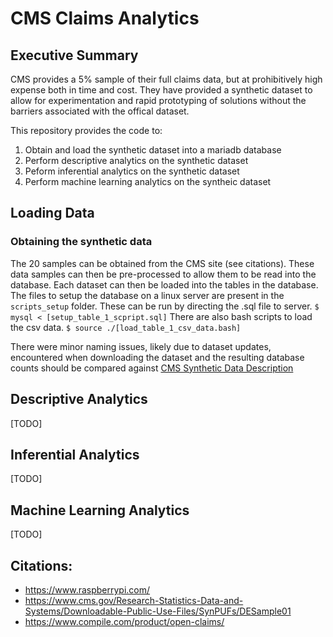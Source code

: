 # CMS Claims Analytics

## Executive Summary
CMS provides a 5% sample of their full claims data, but at prohibitively high expense both in time and cost. They have provided a synthetic dataset to allow for experimentation and rapid prototyping of solutions without the barriers associated with the offical dataset. 

This repository provides the code to: 
1. Obtain and load the synthetic dataset into a mariadb database
2. Perform descriptive analytics on the synthetic dataset
3. Peform inferential analytics on the synthetic dataset
3. Perform machine learning analytics on the syntheic dataset

## Loading Data
### Obtaining the synthetic data
The 20 samples can be obtained from the CMS site (see citations). These data samples can then be pre-processed to allow them to be read into the database. Each dataset can then be loaded into the tables in the database. The files to setup the database on a linux server are present in the ` scripts_setup ` folder. These can be run by directing the .sql file to server. ` $ mysql < [setup_table_1_scpript.sql] ` There are also bash scripts to load the csv data. ` $ source ./[load_table_1_csv_data.bash] `

There were minor naming issues, likely due to dataset updates, encountered when downloading the dataset and the resulting database counts should be compared against [CMS Synthetic Data Description](https://www.cms.gov/Research-Statistics-Data-and-Systems/Downloadable-Public-Use-Files/SynPUFs/DE_Syn_PUF)

## Descriptive Analytics
[TODO]

## Inferential Analytics
[TODO]

## Machine Learning Analytics
[TODO]

## Citations:
- https://www.raspberrypi.com/
- https://www.cms.gov/Research-Statistics-Data-and-Systems/Downloadable-Public-Use-Files/SynPUFs/DESample01
- https://www.compile.com/product/open-claims/




